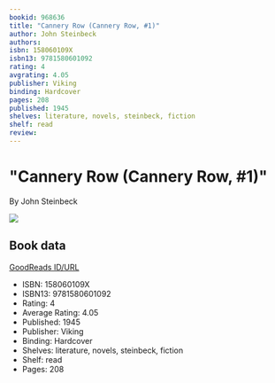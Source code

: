```yaml
---
bookid: 968636
title: "Cannery Row (Cannery Row, #1)"
author: John Steinbeck
authors: 
isbn: 158060109X
isbn13: 9781580601092
rating: 4
avgrating: 4.05
publisher: Viking
binding: Hardcover
pages: 208
published: 1945
shelves: literature, novels, steinbeck, fiction
shelf: read
review: 
---
```


# "Cannery Row (Cannery Row, #1)"

By John Steinbeck

![](https://i.gr-assets.com/images/S/compressed.photo.goodreads.com/books/1179886349l/968636.jpg)

## Book data

[GoodReads ID/URL](https://www.goodreads.com/book/show/968636)

- ISBN: 158060109X
- ISBN13: 9781580601092
- Rating: 4
- Average Rating: 4.05
- Published: 1945
- Publisher: Viking
- Binding: Hardcover
- Shelves: literature, novels, steinbeck, fiction
- Shelf: read
- Pages: 208


